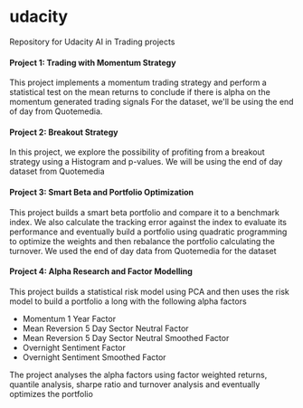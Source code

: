 # udacity
Repository for Udacity AI in Trading projects

#### Project 1: Trading with Momentum Strategy
This project implements a momentum trading strategy and perform a statistical test on the mean returns to conclude if there is alpha on the momentum generated trading signals
For the dataset, we'll be using the end of day from Quotemedia.

#### Project 2: Breakout Strategy
In this project, we explore the possibility of profiting from a breakout strategy using  a Histogram and p-values. 
We will be using the end of day dataset from Quotemedia

#### Project 3: Smart Beta and Portfolio Optimization 
This project builds a smart beta portfolio and compare it to a benchmark index. We also calculate the tracking error against the index to evaluate its performance and eventually build a portfolio using quadratic programming to optimize the weights and then rebalance the portfolio calculating the turnover. 
We used the end of day data from Quotemedia for the dataset

#### Project 4: Alpha Research and Factor Modelling
This project builds a statistical risk model using PCA and then uses the risk model to build a portfolio a long with the following alpha factors
* Momentum 1 Year Factor
* Mean Reversion 5 Day Sector Neutral Factor
* Mean Reversion 5 Day Sector Neutral Smoothed Factor
* Overnight Sentiment Factor
* Overnight Sentiment Smoothed Factor

The project analyses the alpha factors using factor weighted returns, quantile analysis, sharpe ratio and turnover analysis and  eventually optimizes the portfolio
